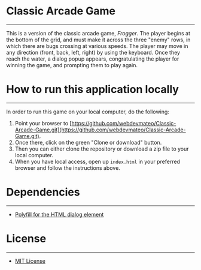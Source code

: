 # Classic Arcade Game
___

This is a version of the classic arcade game, _Frogger_.  The player begins at the bottom of the grid, and must make it across the three "enemy" rows, in which there are bugs crossing at various speeds.  The player may move in any direction (front, back, left, right) by using the keyboard.  Once they reach the water, a dialog popup appears, congratulating the player for winning the game, and prompting them to play again.


# How to run this application locally
___

In order to run this game on your local computer, do the following:

1. Point your browser to [https://github.com/webdevmateo/Classic-Arcade-Game.git](https://github.com/webdevmateo/Classic-Arcade-Game.git).
2. Once there, click on the green "Clone or download" button.
3. Then you can either clone the repository or download a zip file to your local computer.
4. When you have local access, open up `index.html` in your preferred browser and follow the instructions above.

# Dependencies
___

* [Polyfill for the HTML dialog element](https://github.com/GoogleChrome/dialog-polyfill)

# License
___

* [MIT License](LICENSE.txt)

